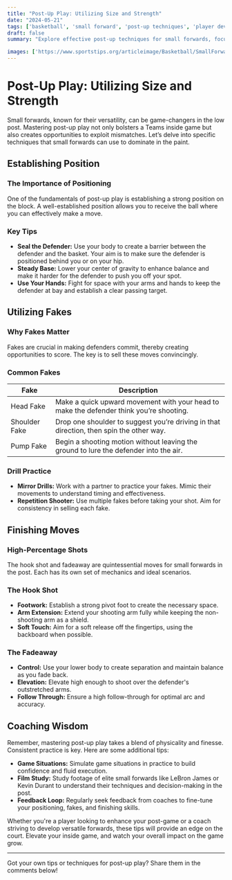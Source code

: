 ```yaml
---
title: "Post-Up Play: Utilizing Size and Strength"
date: "2024-05-21"
tags: ['basketball', 'small forward', 'post-up techniques', 'player development', 'coaching tips']
draft: false
summary: "Explore effective post-up techniques for small forwards, focusing on establishing position, utilizing fakes, and finishing with hook shots or fadeaways to maximize size and strength on the court."

images: ['https://www.sportstips.org/articleimage/Basketball/SmallForward/post_up_play_utilizing_size_and_strength.webp']
---
```


# Post-Up Play: Utilizing Size and Strength

Small forwards, known for their versatility, can be game-changers in the low post. Mastering post-up play not only bolsters a Teams inside game but also creates opportunities to exploit mismatches. Let’s delve into specific techniques that small forwards can use to dominate in the paint.

## Establishing Position

### The Importance of Positioning

One of the fundamentals of post-up play is establishing a strong position on the block. A well-established position allows you to receive the ball where you can effectively make a move.

### Key Tips

- **Seal the Defender:** Use your body to create a barrier between the defender and the basket. Your aim is to make sure the defender is positioned behind you or on your hip.
- **Steady Base:** Lower your center of gravity to enhance balance and make it harder for the defender to push you off your spot.
- **Use Your Hands:** Fight for space with your arms and hands to keep the defender at bay and establish a clear passing target.

## Utilizing Fakes

### Why Fakes Matter

Fakes are crucial in making defenders commit, thereby creating opportunities to score. The key is to sell these moves convincingly.

### Common Fakes

| Fake                | Description                                                                 |
|---------------------|-----------------------------------------------------------------------------|
| Head Fake           | Make a quick upward movement with your head to make the defender think you’re shooting. |
| Shoulder Fake       | Drop one shoulder to suggest you’re driving in that direction, then spin the other way. |
| Pump Fake           | Begin a shooting motion without leaving the ground to lure the defender into the air.  |

### Drill Practice

- **Mirror Drills:** Work with a partner to practice your fakes. Mimic their movements to understand timing and effectiveness.
- **Repetition Shooter:** Use multiple fakes before taking your shot. Aim for consistency in selling each fake.

## Finishing Moves

### High-Percentage Shots

The hook shot and fadeaway are quintessential moves for small forwards in the post. Each has its own set of mechanics and ideal scenarios.

### The Hook Shot

- **Footwork:** Establish a strong pivot foot to create the necessary space.
- **Arm Extension:** Extend your shooting arm fully while keeping the non-shooting arm as a shield.
- **Soft Touch:** Aim for a soft release off the fingertips, using the backboard when possible.

### The Fadeaway

- **Control:** Use your lower body to create separation and maintain balance as you fade back.
- **Elevation:** Elevate high enough to shoot over the defender's outstretched arms.
- **Follow Through:** Ensure a high follow-through for optimal arc and accuracy.

## Coaching Wisdom

Remember, mastering post-up play takes a blend of physicality and finesse. Consistent practice is key. Here are some additional tips:

- **Game Situations:** Simulate game situations in practice to build confidence and fluid execution.
- **Film Study:** Study footage of elite small forwards like LeBron James or Kevin Durant to understand their techniques and decision-making in the post.
- **Feedback Loop:** Regularly seek feedback from coaches to fine-tune your positioning, fakes, and finishing skills.

Whether you're a player looking to enhance your post-game or a coach striving to develop versatile forwards, these tips will provide an edge on the court. Elevate your inside game, and watch your overall impact on the game grow.

---

Got your own tips or techniques for post-up play? Share them in the comments below!

```
